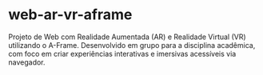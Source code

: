 # web-ar-vr-aframe
 Projeto de Web com Realidade Aumentada (AR) e Realidade Virtual (VR) utilizando o A-Frame. Desenvolvido em grupo para a disciplina acadêmica, com foco em criar experiências interativas e imersivas acessíveis via navegador.
